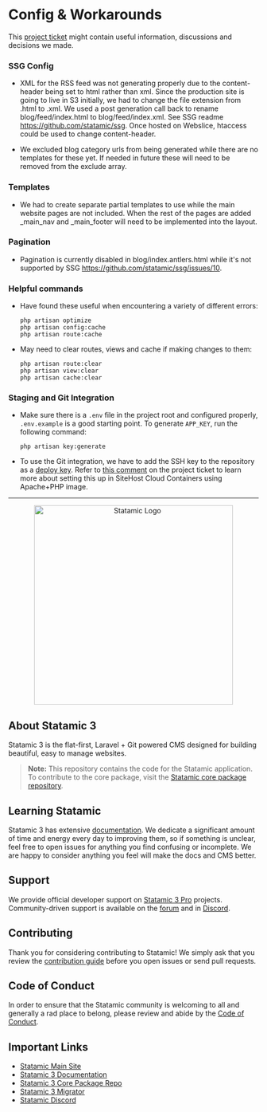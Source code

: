 # Config & Workarounds

This [project ticket](https://gitlab.wsihq.net/serverless/serverless/-/issues/163) might contain useful information, discussions and decisions we made.

### SSG Config
- XML for the RSS feed was not generating properly due to the content-header being set to html rather than xml. 
  Since the production site is going to live in S3 initially, we had to change the file extension from .html to .xml. 
We used a post generation call back to rename blog/feed/index.html to blog/feed/index.xml. 
  See SSG readme https://github.com/statamic/ssg. Once hosted on Webslice, htaccess could be used to change content-header.


- We excluded blog category urls from being generated while there are no templates for these yet. If needed in future these will need to be removed from the exclude array.

### Templates
- We had to create separate partial templates to use while the main website pages are not included. 
  When the rest of the pages are added _main_nav and _main_footer will need to be implemented into the layout.
  
### Pagination
- Pagination is currently disabled in blog/index.antlers.html while it's not supported by SSG https://github.com/statamic/ssg/issues/10. 

### Helpful commands
- Have found these useful when encountering a variety of different errors:
    ```
    php artisan optimize                                            
    php artisan config:cache   
    php artisan route:cache
    ```
- May need to clear routes, views and cache if making changes to them:
    ```
    php artisan route:clear                                         
    php artisan view:clear     
    php artisan cache:clear
    ```

### Staging and Git Integration

- Make sure there is a `.env` file in the project root and configured properly, `.env.example` is a good starting point. To generate `APP_KEY`, run the following command:
    ```
    php artisan key:generate
    ```
- To use the Git integration, we have to add the SSH key to the repository as a [deploy key](https://docs.github.com/en/developers/overview/managing-deploy-keys). Refer to [this comment](https://gitlab.wsihq.net/serverless/serverless/-/issues/163#note_20979) on the project ticket to learn more about setting this up in  SiteHost Cloud Containers using Apache+PHP image.

<hr/>

<p align="center"><img src="https://statamic.com/assets/branding/Statamic-Logo+Wordmark-Rad.svg" width="400" alt="Statamic Logo" /></p>

## About Statamic 3

Statamic 3 is the flat-first, Laravel + Git powered CMS designed for building beautiful, easy to manage websites.

> **Note:** This repository contains the code for the Statamic application. To contribute to the core package, visit the [Statamic core package repository][cms-repo].


## Learning Statamic

Statamic 3 has extensive [documentation][docs]. We dedicate a significant amount of time and energy every day to improving them, so if something is unclear, feel free to open issues for anything you find confusing or incomplete. We are happy to consider anything you feel will make the docs and CMS better.

## Support

We provide official developer support on [Statamic 3 Pro](https://statamic.com/pricing) projects. Community-driven support is available on the [forum](https://statamic.com/forum) and in [Discord][discord].


## Contributing

Thank you for considering contributing to Statamic! We simply ask that you review the [contribution guide][contribution] before you open issues or send pull requests.


## Code of Conduct

In order to ensure that the Statamic community is welcoming to all and generally a rad place to belong, please review and abide by the [Code of Conduct](https://github.com/statamic/cms/wiki/Code-of-Conduct).


## Important Links

- [Statamic Main Site](https://statamic.com)
- [Statamic 3 Documentation][docs]
- [Statamic 3 Core Package Repo][cms-repo]
- [Statamic 3 Migrator](https://github.com/statamic/migrator)
- [Statamic Discord][discord]

[docs]: https://statamic.dev/
[discord]: https://statamic.com/discord
[contribution]: https://github.com/statamic/cms/blob/master/CONTRIBUTING.md
[cms-repo]: https://github.com/statamic/cms
